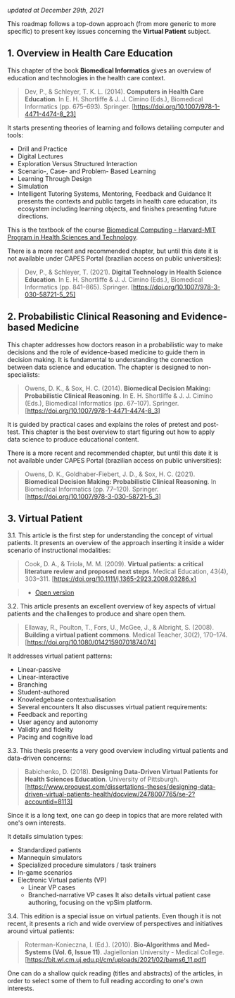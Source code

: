 *updated at December 29th, 2021*

This roadmap follows a top-down approach (from more generic to more specific) to present key issues concerning the **Virtual Patient** subject.
## 1. Overview in Health Care Education
This chapter of the book **Biomedical Informatics** gives an overview of education and technologies in the health care context.

> Dev, P., & Schleyer, T. K. L. (2014). **Computers in Health Care Education**. In E. H. Shortliffe & J. J. Cimino (Eds.), Biomedical Informatics (pp. 675–693). Springer. [https://doi.org/10.1007/978-1-4471-4474-8_23]

It starts presenting theories of learning and follows detailing computer and tools:
* Drill and Practice
* Digital Lectures
* Exploration Versus Structured Interaction
* Scenario-, Case- and Problem- Based Learning
* Learning Through Design
* Simulation
* Intelligent Tutoring Systems, Mentoring, Feedback and Guidance
It presents the contexts and public targets in health care education, its ecosystem including learning objects, and finishes presenting future directions.

This is the textbook of the course [Biomedical Computing - Harvard-MIT Program in Health Sciences and Technology](https://ocw.mit.edu/courses/health-sciences-and-technology/hst-950j-biomedical-computing-fall-2010/index.htm).

There is a more recent and recommended chapter, but until this date it is not available under CAPES Portal (brazilian access on public universities):

> Dev, P., & Schleyer, T. (2021). **Digital Technology in Health Science Education**. In E. H. Shortliffe & J. J. Cimino (Eds.), Biomedical Informatics (pp. 841–865). Springer. [https://doi.org/10.1007/978-3-030-58721-5_25]
## 2. Probabilistic Clinical Reasoning and Evidence-based Medicine
This chapter addresses how doctors reason in a probabilistic way to make decisions and the role of evidence-based medicine to guide them in decision making. It is fundamental to understanding the connection between data science and education. The chapter is designed to non-specialists:

> Owens, D. K., & Sox, H. C. (2014). **Biomedical Decision Making: Probabilistic Clinical Reasoning**. In E. H. Shortliffe & J. J. Cimino (Eds.), Biomedical Informatics (pp. 67–107). Springer. [https://doi.org/10.1007/978-1-4471-4474-8_3]

It is guided by practical cases and explains the roles of pretest and post-test. This chapter is the best overview to start figuring out how to apply data science to produce educational content.

There is a more recent and recommended chapter, but until this date it is not available under CAPES Portal (brazilian access on public universities):

> Owens, D. K., Goldhaber-Fiebert, J. D., & Sox, H. C. (2021). **Biomedical Decision Making: Probabilistic Clinical Reasoning**. In Biomedical Informatics (pp. 77–120). Springer. [https://doi.org/10.1007/978-3-030-58721-5_3]

## 3. Virtual Patient
3.1. This article is the first step for understanding the concept of virtual patients. It presents an overview of the approach inserting it inside a wider scenario of instructional modalities:

> Cook, D. A., & Triola, M. M. (2009). **Virtual patients: a critical literature review and proposed next steps**. Medical Education, 43(4), 303–311. [https://doi.org/10.1111/j.1365-2923.2008.03286.x]

> * [Open version](https://www.researchgate.net/profile/Terry-Poulton-2/publication/5387751_Building_a_Virtual_Patient_Commons/links/5dc52b9d92851c818036f3f0/Building-a-Virtual-Patient-Commons.pdf)

3.2. This article presents an excellent overview of key aspects of virtual patients and the challenges to produce and share open them.

> Ellaway, R., Poulton, T., Fors, U., McGee, J., & Albright, S. (2008). **Building a virtual patient commons**. Medical Teacher, 30(2), 170–174. [https://doi.org/10.1080/01421590701874074]

It addresses virtual patient patterns:
* Linear-passive
* Linear-interactive
* Branching
* Student-authored
* Knowledgebase contextualisation
* Several encounters
It also discusses virtual patient requirements:
* Feedback and reporting
* User agency and autonomy
* Validity and fidelity
* Pacing and cognitive load

3.3. This thesis presents a very good overview including virtual patients and data-driven concerns:

> Babichenko, D. (2018). **Designing Data-Driven Virtual Patients for Health Sciences Education**. University of Pittsburgh. [https://www.proquest.com/dissertations-theses/designing-data-driven-virtual-patients-health/docview/2478007765/se-2?accountid=8113]

Since it is a long text, one can go deep in topics that are more related with one's own interests.

It details simulation types:
* Standardized patients
* Mannequin simulators
* Specialized procedure simulators / task trainers
* In-game scenarios
* Electronic Virtual patients (VP)
  * Linear VP cases
  * Branched-narrative VP cases
It also details virtual patient case authoring, focusing on the vpSim platform.

3.4. This edition is a special issue on virtual patients. Even though it is not recent, it presents a rich and wide overview of perspectives and initiatives around virtual patients:

> Roterman-Konieczna, I. (Ed.). (2010). **Bio-Algorithms and Med-Systems (Vol. 6, Issue 11)**. Jagiellonian University - Medical College. [https://bit.wl.cm.uj.edu.pl/cm/uploads/2021/02/bams6_11.pdf]

One can do a shallow quick reading (titles and abstracts) of the articles, in order to select some of them to full reading according to one's own interests.
